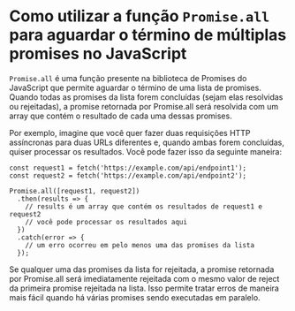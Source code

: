 # Como utilizar a função `Promise.all` para aguardar o término de múltiplas promises no JavaScript

`Promise.all` é uma função presente na biblioteca de Promises do JavaScript que permite aguardar o término de uma lista de promises. Quando todas as promises da lista forem concluídas (sejam elas resolvidas ou rejeitadas), a promise retornada por Promise.all será resolvida com um array que contém o resultado de cada uma dessas promises.

Por exemplo, imagine que você quer fazer duas requisições HTTP assíncronas para duas URLs diferentes e, quando ambas forem concluídas, quiser processar os resultados. Você pode fazer isso da seguinte maneira:

```
const request1 = fetch('https://example.com/api/endpoint1');
const request2 = fetch('https://example.com/api/endpoint2');

Promise.all([request1, request2])
  .then(results => {
    // results é um array que contém os resultados de request1 e request2
    // você pode processar os resultados aqui
  })
  .catch(error => {
    // um erro ocorreu em pelo menos uma das promises da lista
  });
```

Se qualquer uma das promises da lista for rejeitada, a promise retornada por Promise.all será imediatamente rejeitada com o mesmo valor de reject da primeira promise rejeitada na lista. Isso permite tratar erros de maneira mais fácil quando há várias promises sendo executadas em paralelo.
